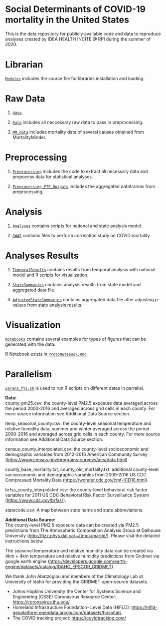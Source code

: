 # Social Determinants of COVID-19 mortality in the United States
This is the data repository for publicly available code and data to reproduce analyses created by IDEA HEALTH INCITE @ RPI during the summer of 2020.

# Librarian

[`Modules`](https://github.com/TheRensselaerIDEA/COVID-Notebooks/tree/Social_Determinants/Modules) includes the source file for libraries installation and loading.

# Raw Data

1. [`data`](https://github.com/TheRensselaerIDEA/COVID-Notebooks/tree/Social_Determinants/data)

2. [`Data`](https://github.com/TheRensselaerIDEA/COVID-Notebooks/tree/Social_Determinants/Data) includes all neccessary raw data to pass in preprocessing.

3. [`MM_data`](https://github.com/TheRensselaerIDEA/COVID-Notebooks/tree/Social_Determinants/MM_data) includes mortality data of several causes obtained from MortalityMinder.


# Preprocessing

1. [`Preprocessing`](https://github.com/TheRensselaerIDEA/COVID-Notebooks/tree/Social_Determinants/Preprocessing) includes the code to extract all necessary data and prepocess data for statistical analyses.

2. [`Preprocessing_FTS_Outputs`](https://github.com/TheRensselaerIDEA/COVID-Notebooks/tree/Social_Determinants/Preprocessing_FTS_Outputs) includes the aggregated dataframes from preprocessing.

# Analysis

1. [`Analyses`](https://github.com/TheRensselaerIDEA/COVID-Notebooks/tree/Social_Determinants/Analyses) contains scripts for national and state analysis model.

2. [`GWAS`](https://github.com/TheRensselaerIDEA/COVID-Notebooks/tree/Social_Determinants/GWAS) contains files to perform correlation study on COVID mortality.

# Analyses Results

1. [`TemporalResults`](https://github.com/TheRensselaerIDEA/COVID-Notebooks/tree/Social_Determinants/TemporalResults) contains results from temporal analysis with national model and R scripts for visualization.

2. [`StateSummaries`](https://github.com/TheRensselaerIDEA/COVID-Notebooks/tree/Social_Determinants/StateSummaries) contains analysis results from state model and aggregated data file.

3. [`AdjustedStateSummaries`](https://github.com/TheRensselaerIDEA/COVID-Notebooks/tree/Social_Determinants/AdjustedStateSummaries) contains aggregated data file after adjusting p-values from state analysis results.

# Visualization

[`Notebooks`](https://github.com/TheRensselaerIDEA/COVID-Notebooks/tree/Social_Determinants/Notebooks) contains several examples for types of figures that can be generated with the data.

R Notebook exists in [`ProtoNotebook.Rmd`](https://github.com/TheRensselaerIDEA/COVID-Notebooks/tree/Social_Determinants/Notebooks/ProtoNotebook.Rmd).  

# Parallelism

[`parana_fts.sh`](https://github.com/TheRensselaerIDEA/COVID-Notebooks/tree/Social_Determinants/parana_fts.sh) is used to run R scripts on different dates in parrallel.


<b>Data: </b><br>
county_pm25.csv: the county-level PM2.5 exposure data averaged across the period 2000-2016 and averaged across grid cells in each county. For more source information see Additional Data Source section.

temp_seasonal_county.csv: the county-level seasonal temperature and relative humidity data, summer and winter averaged across the period 2000-2016 and averaged across grid cells in each county. For more source information see Additional Data Source section.

census_county_interpolated.csv: the county-level socioeconomic and demographic variables from 2012-2016 American Community Survey (https://www.census.gov/programs-surveys/acs/data.html).

county_base_mortality.txt, county_old_mortality.txt: additional county-level socioeconomic and demographic variables from 2009-2016 
US CDC Compressed Mortality Data (https://wonder.cdc.gov/cmf-ICD10.html).

brfss_county_interpolated.csv: the county-level behavioral risk factor variables for 2011 US CDC Behavioral Risk Factor Surveillance System (https://www.cdc.gov/brfss/).

statecode.csv: A map between state name and state abbreviations.

<b>Additional Data Source: </b><br>
The county-level PM2.5 exposure data can be created via PM2.5 predictions from The Atmospheric Composition Analysis Group at Dalhouse University (http://fizz.phys.dal.ca/~atmos/martin/). Please visit the detailed instructions below

The seasonal temperature and relative humidity data can be created via 4km × 4km temperature and relative humidity predictions from Gridmet via google earth engine (https://developers.google.com/earth-engine/datasets/catalog/IDAHO_EPSCOR_GRIDMET).

We thank John Abatzoglou and members of the Climatology Lab at University of Idaho for providing the GRIDMET open-source datasets. 

* Johns Hopkins University the Center for Systems Science and Engineering (CSSE) Coronavirus Resource Center: https://coronavirus.jhu.edu/ <br>
* Homeland Infrastructure Foundation- Level Data (HIFLD): https://hifld-geoplatform.opendata.arcgis.com/datasets/hospitals <br>
* The COVID tracking project: https://covidtracking.com/ <br>

